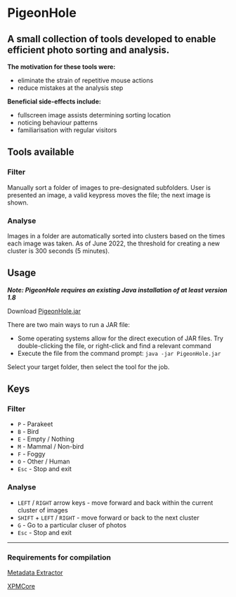 # PigeonHole

## A small collection of tools developed to enable efficient photo sorting and analysis. 

**The motivation for these tools were:**
- eliminate the strain of repetitive mouse actions
- reduce mistakes at the analysis step

**Beneficial side-effects include:**
- fullscreen image assists determining sorting location
- noticing behaviour patterns
- familiarisation with regular visitors

## Tools available
### **Filter**
Manually sort a folder of images to pre-designated subfolders. User is presented an image, a valid keypress moves the file; the next image is shown.
### **Analyse**
Images in a folder are automatically sorted into clusters based on the times each image was taken. As of June 2022, the threshold for creating a new cluster is 300 seconds (5 minutes).

## Usage
_**Note: PigeonHole requires an existing Java installation of at least version 1.8**_

Download [PigeonHole.jar](https://github.com/paul-c-guest/pigeonhole/blob/main/PigeonHole.jar)

There are two main ways to run a JAR file:
- Some operating systems allow for the direct execution of JAR files. Try double-clicking the file, or right-click and find a relevant command 
- Execute the file from the command prompt: `java -jar PigeonHole.jar`

Select your target folder, then select the tool for the job.

## Keys
### **Filter**
- `P` - Parakeet
- `B` - Bird
- `E` - Empty / Nothing
- `M` - Mammal / Non-bird
- `F` - Foggy 
- `O` - Other / Human
- `Esc` - Stop and exit 

### **Analyse**
- `LEFT` / `RIGHT` arrow keys - move forward and back within the current cluster of images
- `SHIFT` + `LEFT` / `RIGHT` - move forward or back to the next cluster
- `G` - Go to a particular cluser of photos
- `Esc` - Stop and exit

----
### Requirements for compilation
[Metadata Extractor](https://github.com/drewnoakes/metadata-extractor)

[XPMCore](https://search.maven.org/artifact/com.adobe.xmp/xmpcore/6.1.11/bundle)
